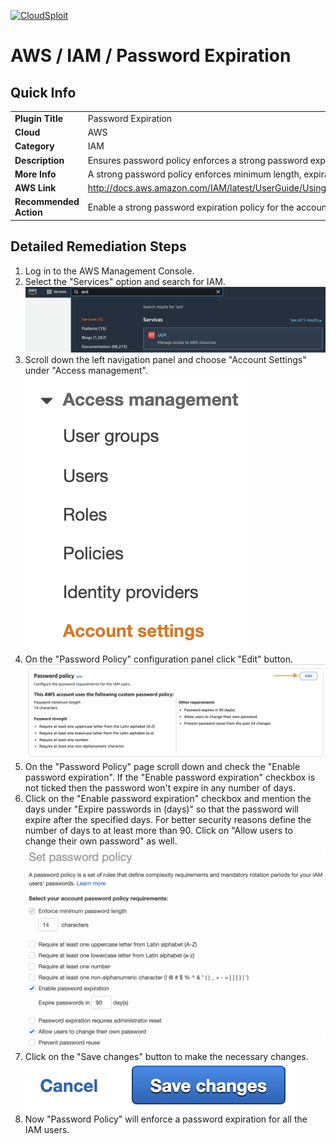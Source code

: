 [![CloudSploit](https://cloudsploit.com/img/logo-new-big-text-100.png "CloudSploit")](https://cloudsploit.com)

# AWS / IAM / Password Expiration

## Quick Info

| | |
|-|-|
| **Plugin Title** | Password Expiration |
| **Cloud** | AWS |
| **Category** | IAM |
| **Description** | Ensures password policy enforces a strong password expiration configuration |
| **More Info** | A strong password policy enforces minimum length, expirations, reuse, and symbol usage |
| **AWS Link** | http://docs.aws.amazon.com/IAM/latest/UserGuide/Using_ManagingPasswordPolicies.html |
| **Recommended Action** | Enable a strong password expiration policy for the account |

## Detailed Remediation Steps
1. Log in to the AWS Management Console.
2. Select the "Services" option and search for IAM. </br><img src="/resources/aws/iam/password-expiration/step2.png"/>
3. Scroll down the left navigation panel and choose "Account Settings" under "Access management". </br><img src="/resources/aws/iam/password-expiration/step3.png"/>
4. On the "Password Policy" configuration panel click "Edit" button.</br><img src="/resources/aws/iam/password-expiration/step4.png"/>
5. On the "Password Policy" page scroll down and check the "Enable password expiration". If the "Enable password expiration" checkbox is not ticked then the password won't expire in any number of days.
6. Click on the "Enable password expiration" checkbox and mention the days under "Expire passwords in (days)" so that the password will expire after the specified days. For better security reasons define the number of days to at least more than 90. Click on "Allow users to change their own password" as well.</br><img src="/resources/aws/iam/password-expiration/step6.png"/>
7. Click on the "Save changes" button to make the necessary changes.</br><img src="/resources/aws/iam/password-expiration/step7.png"/>
8. Now "Password Policy" will enforce a password expiration for all the IAM users.</br>
